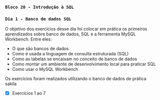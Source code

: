 ### `Bloco 20 - Introdução à SQL`
### `Dia 1 - Banco de dados SQL`

O objetivo dos exercícios desse dia foi colocar em prática os primeiros aprendizados sobre banco de dados, SQL e a ferramenta MySQL Workbench.
Entre eles:
  - O que são bancos de dados
  - Como é usada a linguagem de consulta estruturada (SQL)
  - Como as tabelas se encaixam no conceito de banco de dados
  - Como montar um ambiente de desenvolvimento local para praticar SQL
  - Como usar o MySQL Workbench

Os exercícios foram realizados utilizando o banco de dados de prática sakila
- [x] Exercícios 1 ao 7
